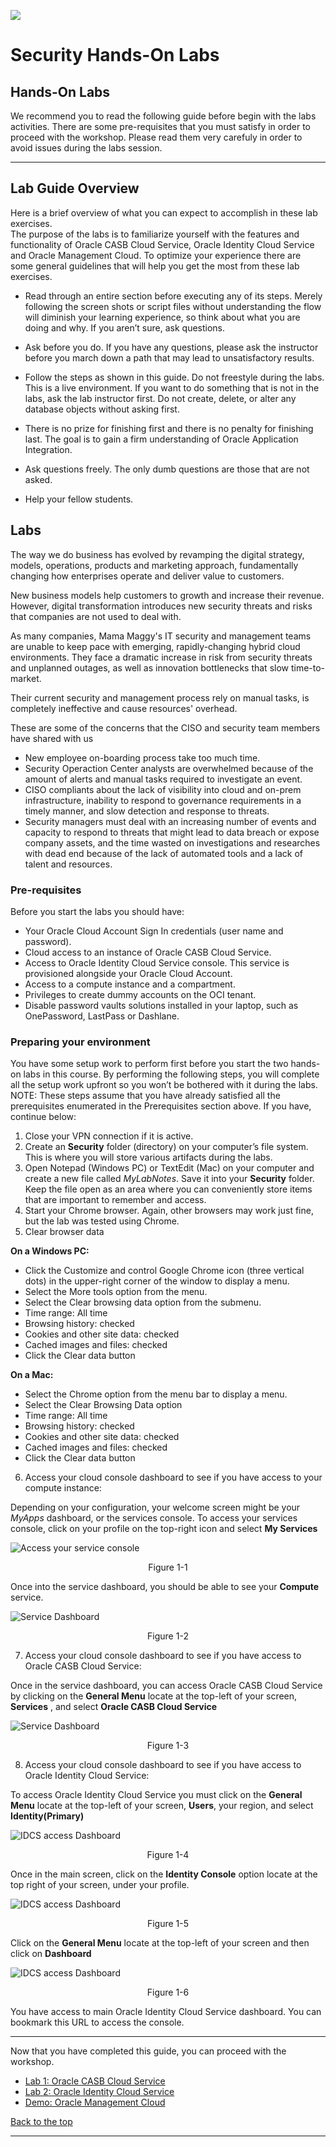 ![](./media/securitytitle.png)

# Security Hands-On Labs

## Hands-On Labs

We recommend you to read the following guide before begin with the labs activities. There are some pre-requisites that you must satisfy in order to proceed with the workshop.
Please read them very carefuly in order to avoid issues during the labs session.

****

## Lab Guide Overview

Here is a brief overview of what you can expect to accomplish in these lab exercises.  
The purpose of the labs is to familiarize yourself with the features and functionality of Oracle CASB Cloud Service, Oracle Identity Cloud Service and Oracle Management Cloud.
To optimize your experience there are some general guidelines that will help you get the most from these lab exercises.

- Read through an entire section before executing any of its steps.  Merely following the screen shots or script files without understanding the flow will diminish your learning experience, so think about what you are doing and why.  If you aren’t sure, ask questions.

- Ask before you do.  If you have any questions, please ask the instructor before you march down a path that may lead to unsatisfactory results.

- Follow the steps as shown in this guide.  Do not freestyle during the labs. This is a live environment.  If you want to do something that is not in the labs, ask the lab instructor first.  Do not create, delete, or alter any database objects without asking first.  

- There is no prize for finishing first and there is no penalty for finishing last. The goal is to gain a firm understanding of Oracle Application Integration.  

- Ask questions freely.  The only dumb questions are those that are not asked.  

- Help your fellow students.

## Labs

The way we do business has evolved by revamping the digital strategy, models, operations, products and marketing approach, fundamentally changing how enterprises operate and deliver value to customers.

New business models help customers to growth and increase their revenue. However, digital transformation introduces new security threats and risks that companies are not used to deal with.  

As many companies, Mama Maggy's IT security and management teams are unable to keep pace with emerging, rapidly-changing hybrid cloud environments.  They face a dramatic increase in risk from security threats and unplanned outages, as well as innovation bottlenecks that slow time-to-market.

Their current security and management process rely on manual tasks, is completely ineffective and cause resources' overhead.

These are some of the concerns that the CISO and security team members have shared with us

- New employee on-boarding process take too much time.
- Security Operaction Center analysts are overwhelmed because of the amount of alerts and manual tasks required to investigate an event.
- CISO compliants about the lack of visibility into cloud and on-prem infrastructure, inability to respond to governance requirements in a timely manner, and slow detection and response to threats.
- Security managers must deal with an increasing number of events and capacity to respond to threats that might lead to data breach or expose company assets, and the time wasted on investigations and researches with dead end because of the lack of automated tools and a lack of talent and resources.

### Pre-requisites

Before you start the labs you should have:
- Your Oracle Cloud Account Sign In credentials (user name and password).
- Cloud access to an instance of Oracle CASB Cloud Service.
- Access to Oracle Identity Cloud Service console. This service is provisioned alongside your Oracle Cloud Account.
- Access to a compute instance and a compartment.
- Privileges to create dummy accounts on the OCI tenant.
- Disable password vaults solutions installed in your laptop, such as OnePassword, LastPass or Dashlane.

### Preparing your environment

You have some setup work to perform first before you start the two hands-on labs in this course.  By performing the following steps, you will complete all the setup work upfront so you won’t be bothered with it during the labs.  NOTE: These steps assume that you have already satisfied all the prerequisites enumerated in the Prerequisites section above.  If you have, continue below:

1.	Close your VPN connection if it is active.
2.	Create an **Security** folder (directory) on your computer’s file system.  This is where you will store various artifacts during the labs.
3.	Open Notepad (Windows PC) or TextEdit (Mac) on your computer and create a new file called *MyLabNotes*.  Save it into your **Security** folder.  Keep the file open as an area where you can conveniently store items that are important to remember and access.
4.	Start your Chrome browser.  Again, other browsers may work just fine, but the lab was tested using Chrome.
5. Clear browser data

**On a Windows PC:**
- Click the Customize and control Google Chrome icon (three vertical dots) in the upper-right corner of the window to display a menu.
- Select the More tools option from the menu.
- Select the Clear browsing data option from the submenu.
- Time range: All time
- Browsing history: checked
- Cookies and other site data: checked
- Cached images and files: checked 
- Click the Clear data button

**On a Mac:**
- Select the Chrome option from the menu bar to display a menu.
- Select the Clear Browsing Data option
- Time range: All time
- Browsing history: checked
- Cookies and other site data: checked
- Cached images and files: checked 
- Click the Clear data button

6. Access your cloud console dashboard to see if you have access to your compute instance:

Depending on your configuration, your welcome screen might be your *MyApps* dashboard, or the services console.
To access your services console, click on your profile on the top-right icon and select **My Services**

![Access your service console](./media/access_services.png)
<p align="center">Figure 1-1</p>

Once into the service dashboard, you should be able to see your **Compute** service.

![Service Dashboard](./media/dashboard.png)
<p align="center">Figure 1-2</p>

7. Access your cloud console dashboard to see if you have access to Oracle CASB Cloud Service:

Once in the service dashboard, you can access Oracle CASB Cloud Service by clicking on the **General Menu** locate at the top-left of your screen, **Services** , and select **Oracle CASB Cloud Service**

![Service Dashboard](./media/access_casb.png)
<p align="center">Figure 1-3</p>


8. Access your cloud console dashboard to see if you have access to Oracle Identity Cloud Service:

To access Oracle Identity Cloud Service you must click on the **General Menu** locate at the top-left of your screen, **Users**, your region, and select **Identity(Primary)**

![IDCS access Dashboard](./media/access_idcs_1.png)
<p align="center">Figure 1-4</p>


Once in the main screen, click on the **Identity Console** option locate at the top right of your screen, under your profile.

![IDCS access Dashboard](./media/access_idcs_2.png)
<p align="center">Figure 1-5</p>

Click on the **General Menu** locate at the top-left of your screen and then click on **Dashboard**

![IDCS access Dashboard](./media/access_idcs_3.png)
<p align="center">Figure 1-6</p>


You have access to main Oracle Identity Cloud Service dashboard. You can bookmark this URL to access the console.

****

Now that you have completed this guide, you can proceed with the workshop.

- [Lab 1: Oracle CASB Cloud Service](LAB1_CASB.md)
- [Lab 2: Oracle Identity Cloud Service](LAB2_IDCS.md)
- [Demo: Oracle Management Cloud]()



[Back to the top](#Security-Hands-On-Labs)

***** 
